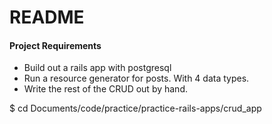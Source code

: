 # README

#### Project Requirements
* Build out a rails app with postgresql
* Run a resource generator for posts. With 4 data types.
* Write the rest of the CRUD out by hand.


$ cd Documents/code/practice/practice-rails-apps/crud_app